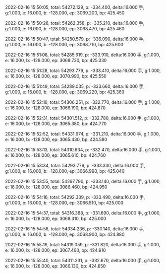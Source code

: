 2022-02-16 15:50:05, total: 54272.129, p: -334.400, delta:16.000 手, g:1.000, e: 16.000, b: -128.000, ep: 3069.200, bp: 425.450

2022-02-16 15:50:26, total: 54262.358, p: -335.210, delta:16.000 手, g:1.000, e: 16.000, b: -128.000, ep: 3068.470, bp: 425.460

2022-02-16 15:50:47, total: 54250.579, p: -336.090, delta:16.000 手, g:1.000, e: 16.000, b: -128.000, ep: 3068.710, bp: 425.600

2022-02-16 15:51:08, total: 54285.619, p: -333.910, delta:16.000 手, g:1.000, e: 16.000, b: -128.000, ep: 3068.730, bp: 425.330

2022-02-16 15:51:28, total: 54293.779, p: -333.410, delta:16.000 手, g:1.000, e: 16.000, b: -128.000, ep: 3070.990, bp: 425.550

2022-02-16 15:51:49, total: 54289.035, p: -333.660, delta:16.000 手, g:1.000, e: 16.000, b: -128.000, ep: 3069.220, bp: 425.360

2022-02-16 15:52:10, total: 54306.251, p: -332.770, delta:16.000 手, g:1.000, e: 16.000, b: -128.000, ep: 3066.190, bp: 424.870

2022-02-16 15:52:31, total: 54301.512, p: -332.780, delta:16.000 手, g:1.000, e: 16.000, b: -128.000, ep: 3065.380, bp: 424.770

2022-02-16 15:52:52, total: 54331.974, p: -331.210, delta:16.000 手, g:1.000, e: 16.000, b: -128.000, ep: 3065.430, bp: 424.580

2022-02-16 15:53:13, total: 54310.634, p: -332.470, delta:16.000 手, g:1.000, e: 16.000, b: -128.000, ep: 3065.610, bp: 424.760

2022-02-16 15:53:34, total: 54293.779, p: -333.330, delta:16.000 手, g:1.000, e: 16.000, b: -128.000, ep: 3066.990, bp: 425.040

2022-02-16 15:53:55, total: 54297.790, p: -333.140, delta:16.000 手, g:1.000, e: 16.000, b: -128.000, ep: 3066.460, bp: 424.950

2022-02-16 15:54:16, total: 54292.339, p: -333.490, delta:16.000 手, g:1.000, e: 16.000, b: -128.000, ep: 3066.510, bp: 425.000

2022-02-16 15:54:37, total: 54316.388, p: -331.690, delta:16.000 手, g:1.000, e: 16.000, b: -128.000, ep: 3068.310, bp: 425.000

2022-02-16 15:54:58, total: 54334.236, p: -330.140, delta:16.000 手, g:1.000, e: 16.000, b: -128.000, ep: 3068.900, bp: 424.880

2022-02-16 15:55:19, total: 54319.059, p: -331.820, delta:16.000 手, g:1.000, e: 16.000, b: -128.000, ep: 3067.460, bp: 424.910

2022-02-16 15:55:40, total: 54311.231, p: -332.670, delta:16.000 手, g:1.000, e: 16.000, b: -128.000, ep: 3066.130, bp: 424.850